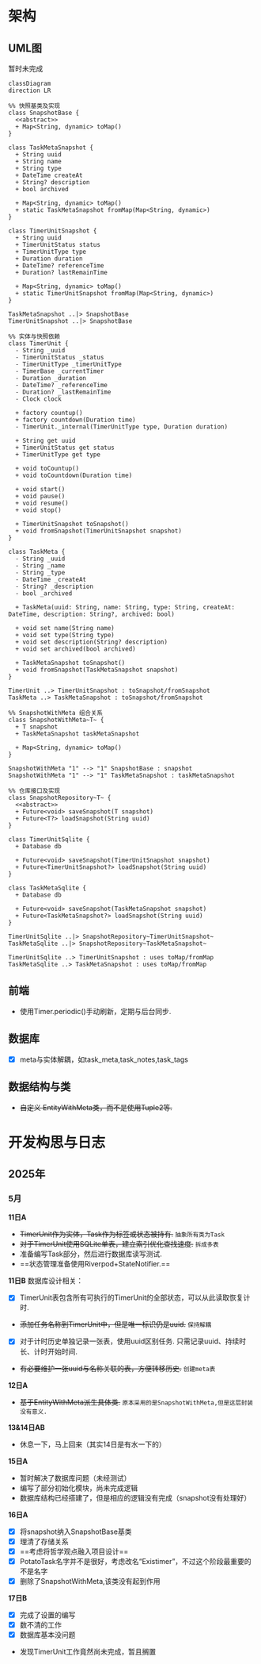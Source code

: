 # 架构
## UML图
暂时未完成

```mermaid
classDiagram
direction LR

%% 快照基类及实现
class SnapshotBase {
  <<abstract>>
  + Map<String, dynamic> toMap()
}

class TaskMetaSnapshot {
  + String uuid
  + String name
  + String type
  + DateTime createAt
  + String? description
  + bool archived

  + Map<String, dynamic> toMap()
  + static TaskMetaSnapshot fromMap(Map<String, dynamic>)
}

class TimerUnitSnapshot {
  + String uuid
  + TimerUnitStatus status
  + TimerUnitType type
  + Duration duration
  + DateTime? referenceTime
  + Duration? lastRemainTime

  + Map<String, dynamic> toMap()
  + static TimerUnitSnapshot fromMap(Map<String, dynamic>)
}

TaskMetaSnapshot ..|> SnapshotBase
TimerUnitSnapshot ..|> SnapshotBase

%% 实体与快照依赖
class TimerUnit {
  - String _uuid
  - TimerUnitStatus _status
  - TimerUnitType _timerUnitType
  - TimerBase _currentTimer
  - Duration _duration
  - DateTime? _referenceTime
  - Duration? _lastRemainTime
  - Clock clock

  + factory countup()
  + factory countdown(Duration time)
  - TimerUnit._internal(TimerUnitType type, Duration duration)

  + String get uuid
  + TimerUnitStatus get status
  + TimerUnitType get type

  + void toCountup()
  + void toCountdown(Duration time)

  + void start()
  + void pause()
  + void resume()
  + void stop()

  + TimerUnitSnapshot toSnapshot()
  + void fromSnapshot(TimerUnitSnapshot snapshot)
}

class TaskMeta {
  - String _uuid
  - String _name
  - String _type
  - DateTime _createAt
  - String? _description
  - bool _archived

  + TaskMeta(uuid: String, name: String, type: String, createAt: DateTime, description: String?, archived: bool)

  + void set name(String name)
  + void set type(String type)
  + void set description(String? description)
  + void set archived(bool archived)

  + TaskMetaSnapshot toSnapshot()
  + void fromSnapshot(TaskMetaSnapshot snapshot)
}

TimerUnit ..> TimerUnitSnapshot : toSnapshot/fromSnapshot
TaskMeta ..> TaskMetaSnapshot : toSnapshot/fromSnapshot

%% SnapshotWithMeta 组合关系
class SnapshotWithMeta~T~ {
  + T snapshot
  + TaskMetaSnapshot taskMetaSnapshot

  + Map<String, dynamic> toMap()
}

SnapshotWithMeta "1" --> "1" SnapshotBase : snapshot
SnapshotWithMeta "1" --> "1" TaskMetaSnapshot : taskMetaSnapshot

%% 仓库接口及实现
class SnapshotRepository~T~ {
  <<abstract>>
  + Future<void> saveSnapshot(T snapshot)
  + Future<T?> loadSnapshot(String uuid)
}

class TimerUnitSqlite {
  + Database db

  + Future<void> saveSnapshot(TimerUnitSnapshot snapshot)
  + Future<TimerUnitSnapshot?> loadSnapshot(String uuid)
}

class TaskMetaSqlite {
  + Database db

  + Future<void> saveSnapshot(TaskMetaSnapshot snapshot)
  + Future<TaskMetaSnapshot?> loadSnapshot(String uuid)
}

TimerUnitSqlite ..|> SnapshotRepository~TimerUnitSnapshot~
TaskMetaSqlite ..|> SnapshotRepository~TaskMetaSnapshot~

TimerUnitSqlite ..> TimerUnitSnapshot : uses toMap/fromMap
TaskMetaSqlite ..> TaskMetaSnapshot : uses toMap/fromMap
```

## 前端
- 使用Timer.periodic()手动刷新，定期与后台同步.

## 数据库
- [x] meta与实体解耦，如task_meta,task_notes,task_tags

## 数据结构与类
- ~~自定义 EntityWithMeta类，而不是使用Tuple2等.~~

# 开发构思与日志
## 2025年
### 5月
**11日A**
- ~~TimerUnit作为实体，Task作为标签或状态被持有.~~ `抽象所有类为Task`
- ~~对于TimerUnit使用SQLite单表，建立索引优化查找速度.~~ `拆成多表`
- 准备编写Task部分，然后进行数据库读写测试.
- ==状态管理准备使用Riverpod+StateNotifier.==

**11日B**
数据库设计相关：
- [x] TimerUnit表包含所有可执行的TimerUnit的全部状态，可以从此读取恢复计时.
- ~~添加任务名称到TimerUnit中，但是唯一标识仍是uuid.~~ `保持解耦`
- [x] 对于计时历史单独记录一张表，使用uuid区别任务. 只需记录uuid、持续时长、计时开始时间.
- ~~有必要维护一张uuid与名称关联的表，方便转移历史.~~ `创建meta表`

**12日A**
- ~~基于EntityWithMeta派生具体类.~~ `原本采用的是SnapshotWithMeta,但是这层封装没有意义. `

**13&14日AB**
- 休息一下，马上回来（其实14日是有水一下的）

**15日A**
- 暂时解决了数据库问题（未经测试）
- 编写了部分初始化模块，尚未完成逻辑
- 数据库结构已经搭建了，但是相应的逻辑没有完成（snapshot没有处理好）

**16日A**
- [x] 将snapshot纳入SnapshotBase基类
- [x] 理清了存储关系
- [x] ==考虑将哲学观点融入项目设计==
- [x] PotatoTask名字并不是很好，考虑改名“Existimer”，不过这个阶段最重要的不是名字
- [x] 删除了SnapshotWithMeta,该类没有起到作用

**17日B**
- [x] 完成了设置的编写
- [x] 数不清的工作
- [x] 数据库基本没问题
- 发现TimerUnit工作竟然尚未完成，暂且搁置